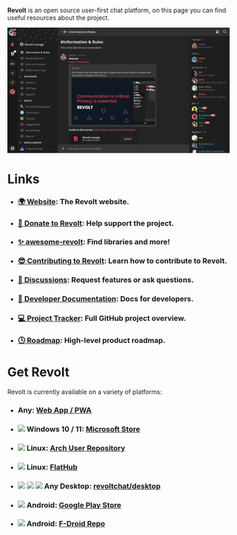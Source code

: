 **Revolt** is an open source user-first chat platform, on this page you can find useful resources about the project.

<p align="center">
  <img src="/screenshots/2022-03.png" alt="Screenshot of Revolt client with the Testers server open at the Information and Rules channel." />
</p>

# Links

- ### [🌍 Website](https://revolt.chat): The Revolt website.
- ### [💖 Donate to Revolt](https://insrt.uk/donate): Help support the project.
- ### [✨ awesome-revolt](https://github.com/insertish/awesome-revolt): Find libraries and more!
- ### [😎 Contributing to Revolt](https://github.com/revoltchat/revolt/discussions/282): Learn how to contribute to Revolt.
- ### [🦜 Discussions](https://github.com/orgs/revoltchat/discussions): Request features or ask questions.
- ### [🔧 Developer Documentation](https://developers.revolt.chat): Docs for developers.
- ### [💻 Project Tracker](https://github.com/orgs/revoltchat/projects/3/views/1): Full GitHub project overview.
- ### [🕓 Roadmap](https://trello.com/b/4e2O7tge/roadmap): High-level product roadmap.

# Get Revolt

Revolt is currently available on a variety of platforms:
- ### Any: [Web App / PWA](https://app.revolt.chat)
- ### <img src="https://raw.githubusercontent.com/revoltchat/.github/master/profile/windows.png" height="16" /> Windows 10 / 11: [Microsoft Store](http://go.microsoft.com/fwlink/?LinkId=532540&mstoken=MY239-D6DP9-M96PF-7C2GH-Q63JZ)
- ### <img src="https://raw.githubusercontent.com/revoltchat/.github/master/profile/arch.png" height="16" /> Linux: [Arch User Repository](https://aur.archlinux.org/packages/revolt-desktop-git)
- ### <img src="https://raw.githubusercontent.com/revoltchat/.github/master/profile/tux.png" height="16" /> Linux: [FlatHub](https://flathub.org/apps/details/chat.revolt.RevoltDesktop)
- ### <img src="https://raw.githubusercontent.com/revoltchat/.github/master/profile/windows.png" height="16" /> <img src="https://raw.githubusercontent.com/revoltchat/.github/master/profile/tux.png" height="16" />  <img src="https://raw.githubusercontent.com/revoltchat/.github/master/profile/macOS.png" height="16" /> Any Desktop: [revoltchat/desktop](https://github.com/revoltchat/desktop/releases)
- ### <img src="https://raw.githubusercontent.com/revoltchat/.github/master/profile/android.png" height="16" /> Android: [Google Play Store](https://play.google.com/store/apps/details?id=chat.revolt.app.twa)
- ### <img src="https://raw.githubusercontent.com/revoltchat/.github/master/profile/android.png" height="16" /> Android: [F-Droid Repo](https://fdroid.revolt.chat/repo)
